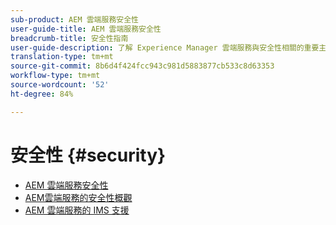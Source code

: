 ```yaml
---
sub-product: AEM 雲端服務安全性
user-guide-title: AEM 雲端服務安全性
breadcrumb-title: 安全性指南
user-guide-description: 了解 Experience Manager 雲端服務與安全性相關的重要主題。
translation-type: tm+mt
source-git-commit: 8b6d4f424fcc943c981d5883877cb533c8d63353
workflow-type: tm+mt
source-wordcount: '52'
ht-degree: 84%

---
```



# 安全性 {#security}

+ [AEM 雲端服務安全性](/help/security/home.md)
+ [AEM雲端服務的安全性概觀](/help/security/cloud-service-security-overview.md)
+ [AEM 雲端服務的 IMS 支援](ims-support.md)
